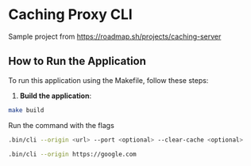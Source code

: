 # Caching Proxy CLI

Sample project from https://roadmap.sh/projects/caching-server

## How to Run the Application

To run this application using the Makefile, follow these steps:

1. **Build the application**:

```sh
make build
```

Run the command with the flags

```sh
.bin/cli --origin <url> --port <optional> --clear-cache <optional> 

.bin/cli --origin https://google.com
```
